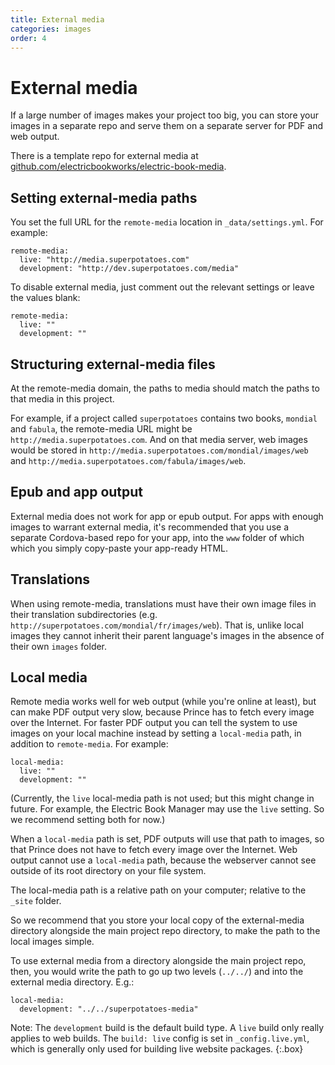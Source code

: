 ```yaml
---
title: External media
categories: images
order: 4
---
```


# External media

If a large number of images makes your project too big, you can store your images in a separate repo and serve them on a separate server for PDF and web output.

There is a template repo for external media at [github.com/electricbookworks/electric-book-media](https://github.com/electricbookworks/electric-book-media).

## Setting external-media paths

You set the full URL for the `remote-media` location in `_data/settings.yml`. For example:

```
remote-media:
  live: "http://media.superpotatoes.com"
  development: "http://dev.superpotatoes.com/media"
```

To disable external media, just comment out the relevant settings or leave the values blank:

```
remote-media:
  live: ""
  development: ""
```

## Structuring external-media files

At the remote-media domain, the paths to media should match the paths to that media in this project.

For example, if a project called `superpotatoes` contains two books, `mondial` and `fabula`, the remote-media URL might be `http://media.superpotatoes.com`. And on that media server, web images would be stored in `http://media.superpotatoes.com/mondial/images/web` and `http://media.superpotatoes.com/fabula/images/web`.

## Epub and app output

External media does not work for app or epub output. For apps with enough images to warrant external media, it's recommended that you use a separate Cordova-based repo for your app, into the `www` folder of which which you simply copy-paste your app-ready HTML.

## Translations

When using remote-media, translations must have their own image files in their translation subdirectories (e.g. `http://superpotatoes.com/mondial/fr/images/web`). That is, unlike local images they cannot inherit their parent language's images in the absence of their own `images` folder.

## Local media

Remote media works well for web output (while you're online at least), but can make PDF output very slow, because Prince has to fetch every image over the Internet. For faster PDF output you can tell the system to use images on your local machine instead by setting a `local-media` path, in addition to `remote-media`. For example:

```
local-media:
  live: ""
  development: ""
```

(Currently, the `live` local-media path is not used; but this might change in future. For example, the Electric Book Manager may use the `live` setting. So we recommend setting both for now.)

When a `local-media` path is set, PDF outputs will use that path to images, so that Prince does not have to fetch every image over the Internet. Web output cannot use a `local-media` path, because the webserver cannot see outside of its root directory on your file system.

The local-media path is a relative path on your computer; relative to the `_site` folder.

So we recommend that you store your local copy of the external-media directory alongside the main project repo directory, to make the path to the local images simple.

To use external media from a directory alongside the main project repo, then, you would write the path to go up two levels (`../../`) and into the external media directory. E.g.:

```
local-media:
  development: "../../superpotatoes-media"
```

Note: The `development` build is the default build type. A `live` build only really applies to web builds. The `build: live` config is set in `_config.live.yml`, which is generally only used for building live website packages.
{:.box}
